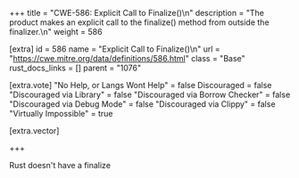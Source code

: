 +++
title = "CWE-586: Explicit Call to Finalize()\n"
description = "The product makes an explicit call to the finalize() method from outside the finalizer.\n"
weight = 586

[extra]
id = 586
name = "Explicit Call to Finalize()\n"
url = "https://cwe.mitre.org/data/definitions/586.html"
class = "Base"
rust_docs_links = []
parent = "1076"

[extra.vote]
"No Help, or Langs Wont Help" = false
Discouraged = false
"Discouraged via Library" = false
"Discouraged via Borrow Checker" = false
"Discouraged via Debug Mode" = false
"Discouraged via Clippy" = false
"Virtually Impossible" = true

[extra.vector]

+++

Rust doesn't have a finalize